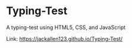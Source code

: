 # Typing-Test

A typing-test using HTML5, CSS, and JavaScript

Link: https://jackallen123.github.io/Typing-Test/
